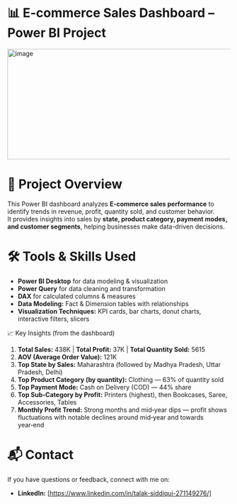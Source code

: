 # 📊 E-commerce Sales Dashboard – Power BI Project

<img width="1112" height="249" alt="image" src="https://github.com/user-attachments/assets/38fa815a-c4a8-4374-8289-74f995d641fb" />

# 📌 Project Overview
This Power BI dashboard analyzes **E-commerce sales performance** to identify trends in revenue, profit, quantity sold, and customer behavior.  
It provides insights into sales by **state, product category, payment modes, and customer segments**, helping businesses make data-driven decisions.

# 🛠 Tools & Skills Used
- **Power BI Desktop** for data modeling & visualization
- **Power Query** for data cleaning and transformation
- **DAX** for calculated columns & measures
- **Data Modeling:** Fact & Dimension tables with relationships
- **Visualization Techniques:** KPI cards, bar charts, donut charts, interactive filters, slicers

📈 Key Insights (from the dashboard)
1.  **Total Sales:** 438K | **Total Profit:** 37K | **Total Quantity Sold:** 5615
2. **AOV (Average Order Value):** 121K
3. **Top State by Sales:** Maharashtra (followed by Madhya Pradesh, Uttar Pradesh, Delhi)
4. **Top Product Category (by quantity):** Clothing — 63% of quantity sold
5. **Top Payment Mode:** Cash on Delivery (COD) — 44% share
6. **Top Sub‑Category by Profit:** Printers (highest), then Bookcases, Saree, Accessories, Tables
7. **Monthly Profit Trend:** Strong months and mid‑year dips — profit shows fluctuations with notable declines around mid‑year and towards year‑end

# 📬 Contact
If you have questions or feedback, connect with me on:
- **LinkedIn:** [https://www.linkedin.com/in/talak-siddiqui-271149276/]
